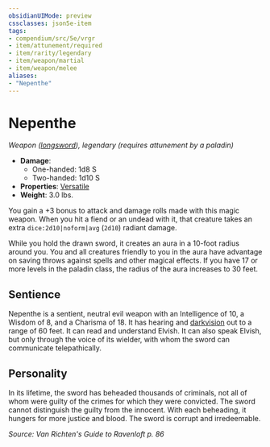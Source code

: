 ```yaml
---
obsidianUIMode: preview
cssclasses: json5e-item
tags:
- compendium/src/5e/vrgr
- item/attunement/required
- item/rarity/legendary
- item/weapon/martial
- item/weapon/melee
aliases: 
- "Nepenthe"
---
```

# Nepenthe
*Weapon ([longsword](2-Mechanics/CLI/items/longsword.md)), legendary (requires attunement by a paladin)*  

- **Damage**:
  - One-handed: 1d8 S
  - Two-handed: 1d10 S
- **Properties**: [Versatile](2-Mechanics/CLI/rules/item-properties.md#Versatile)
- **Weight**: 3.0 lbs.

You gain a +3 bonus to attack and damage rolls made with this magic weapon. When you hit a fiend or an undead with it, that creature takes an extra `dice:2d10|noform|avg` (`2d10`) radiant damage.

While you hold the drawn sword, it creates an aura in a 10-foot radius around you. You and all creatures friendly to you in the aura have advantage on saving throws against spells and other magical effects. If you have 17 or more levels in the paladin class, the radius of the aura increases to 30 feet.

## Sentience

Nepenthe is a sentient, neutral evil weapon with an Intelligence of 10, a Wisdom of 8, and a Charisma of 18. It has hearing and [darkvision](2-Mechanics/CLI/rules/senses.md#Darkvision) out to a range of 60 feet. It can read and understand Elvish. It can also speak Elvish, but only through the voice of its wielder, with whom the sword can communicate telepathically.

## Personality

In its lifetime, the sword has beheaded thousands of criminals, not all of whom were guilty of the crimes for which they were convicted. The sword cannot distinguish the guilty from the innocent. With each beheading, it hungers for more justice and blood. The sword is corrupt and irredeemable.

*Source: Van Richten's Guide to Ravenloft p. 86*